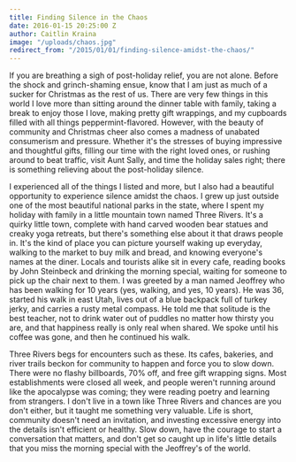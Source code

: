 ```yaml
---
title: Finding Silence in the Chaos
date: 2016-01-15 20:25:00 Z
author: Caitlin Kraina
image: "/uploads/chaos.jpg"
redirect_from: "/2015/01/01/finding-silence-amidst-the-chaos/"
---
```


If you are breathing a sigh of post-holiday relief, you are not alone. Before the shock and grinch-shaming ensue, know that I am just as much of a sucker for Christmas as the rest of us. There are very few things in this world I love more than sitting around the dinner table with family, taking a break to enjoy those I love, making pretty gift wrappings, and my cupboards filled with all things peppermint-flavored. However, with the beauty of community and Christmas cheer also comes a madness of unabated consumerism and pressure. Whether it's the stresses of buying impressive and thoughtful gifts, filling our time with the right loved ones, or rushing around to beat traffic, visit Aunt Sally, and time the holiday sales right; there is something relieving about the post-holiday silence.

I experienced all of the things I listed and more, but I also had a beautiful opportunity to experience silence amidst the chaos. I grew up just outside one of the most beautiful national parks in the state, where I spent my holiday with family in a little mountain town named Three Rivers. It's a quirky little town, complete with hand carved wooden bear statues and creaky yoga retreats, but there's something else about it that draws people in. It's the kind of place you can picture yourself waking up everyday, walking to the market to buy milk and bread, and knowing everyone's names at the diner. Locals and tourists alike sit in every cafe, reading books by John Steinbeck and drinking the morning special, waiting for someone to pick up the chair next to them. I was greeted by a man named Jeoffrey who has been walking for 10 years (yes, walking, and yes, 10 years). He was 36, started his walk in east Utah, lives out of a blue backpack full of turkey jerky, and carries a rusty metal compass. He told me that solitude is the best teacher, not to drink water out of puddles no matter how thirsty you are, and that happiness really is only real when shared. We spoke until his coffee was gone, and then he continued his walk.

Three Rivers begs for encounters such as these. Its cafes, bakeries, and river trails beckon for community to happen and force you to slow down. There were no flashy billboards, 70% off, and free gift wrapping signs. Most establishments were closed all week, and people weren't running around like the apocalypse was coming; they were reading poetry and learning from strangers. I don't live in a town like Three Rivers and chances are you don't either, but it taught me something very valuable. Life is short, community doesn't need an invitation, and investing excessive energy into the details isn't efficient or healthy. Slow down, have the courage to start a conversation that matters, and don't get so caught up in life's little details that you miss the morning special with the Jeoffrey's of the world.